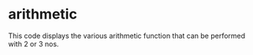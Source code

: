 # arithmetic
This code displays the various arithmetic function that can be performed with 2 or 3 nos.
